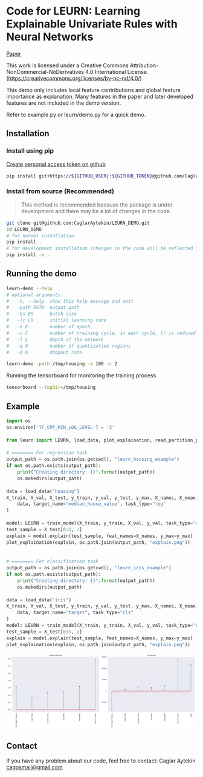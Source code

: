# Code for LEURN: Learning Explainable Univariate Rules with Neural Networks

[Paper](https://arxiv.org/abs/2303.14937)

This work is licensed under a Creative Commons Attribution-NonCommercial-NoDerivatives 4.0 International License.
(<https://creativecommons.org/licenses/by-nc-nd/4.0/>)

This demo only includes local feature contributions and global feature importance as explanation.
Many features in the paper and later developed features are not included in the demo version.

Refer to example.py or leurn/demo.py for a quick demo.

## Installation

### Install using pip

[Create personal access token on github](https://docs.github.com/en/authentication/keeping-your-account-and-data-secure/creating-a-personal-access-token)

```bash
pip install git+https://${GITHUB_USER}:${GITHUB_TOKEN}@github.com/CaglarAytekin/LEURN_DEMO.git@v0.2
```

### Install from source (Recommended)

> This method is recommended because the package is under development and there may be a lot of changes in the code.

```bash
git clone git@github.com:CaglarAytekin/LEURN_DEMO.git
cd LEURN_DEMO
# for normal installation
pip install .
# for development installation (changes in the code will be reflected immediately)
pip install -e .
```

## Running the demo

```bash
leurn-demo --help
# optional arguments:
#   -h, --help  show this help message and exit
#   -path PATH  output path
#   -bs BS      batch size
#   -lr LR      initial learning rate
#   -e E        number of epoch
#   -c C        number of training cycle, in each cycle, lr is reduced
#   -l L        depth of the network
#   -q Q        number of quantization regions
#   -d D        dropout rate
```

```bash
leurn-demo -path /tmp/housing -e 100 -c 2
```

Running the tensorboard for monitoring the training process

```bash
tensorboard --logdir=/tmp/housing
```


## Example

```python
import os
os.environ['TF_CPP_MIN_LOG_LEVEL'] = '3'

from leurn import LEURN, load_data, plot_explaination, read_partition_process_data, train_model

# ======== For regression task
output_path = os.path.join(os.getcwd(), "leurn_housing_example")
if not os.path.exists(output_path):
    print("Creating directory: {}".format(output_path))
    os.makedirs(output_path)

data = load_data("housing")
X_train, X_val, X_test, y_train, y_val, y_test, y_max, X_names, X_mean, X_std = read_partition_process_data(
    data, target_name="median_house_value", task_type="reg"
)

model: LEURN = train_model(X_train, y_train, X_val, y_val, task_type="reg", output_path=output_path, epoch_no=100)
test_sample = X_test[0:1, :]
explain = model.explain(test_sample, feat_names=X_names, y_max=y_max)
plot_explaination(explain, os.path.join(output_path, "explain.png"))


# ======== For classification task
output_path = os.path.join(os.getcwd(), "leurn_iris_example")
if not os.path.exists(output_path):
    print("Creating directory: {}".format(output_path))
    os.makedirs(output_path)

data = load_data("iris")
X_train, X_val, X_test, y_train, y_val, y_test, y_max, X_names, X_mean, X_std = read_partition_process_data(
    data, target_name="target", task_type="cls"
)
model: LEURN = train_model(X_train, y_train, X_val, y_val, task_type="cls", output_path=output_path, epoch_no=100)
test_sample = X_test[0:1, :]
explain = model.explain(test_sample, feat_names=X_names, y_max=y_max)
plot_explaination(explain, os.path.join(output_path, "explain.png"))
```

![Explanation](assets/explain.png)

## Contact

If you have any problem about our code, feel free to contact: Caglar Aytekin <cagosmail@gmail.com>
